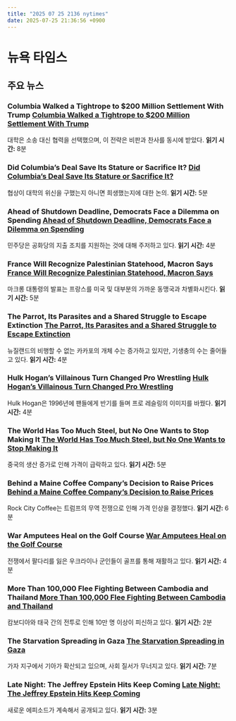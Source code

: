 ```yaml
---
title: "2025 07 25 2136 nytimes"
date: 2025-07-25 21:36:56 +0900
---
```


# 뉴욕 타임스
## 주요 뉴스

### Columbia Walked a Tightrope to $200 Million Settlement With Trump [Columbia Walked a Tightrope to $200 Million Settlement With Trump](https://www.nytimes.com/2025/07/25/nyregion/how-columbia-reached-a-deal.html)
대학은 소송 대신 협력을 선택했으며, 이 전략은 비판과 찬사를 동시에 받았다. **읽기 시간:** 8분
### Did Columbia’s Deal Save Its Stature or Sacrifice It? [Did Columbia’s Deal Save Its Stature or Sacrifice It?](https://www.nytimes.com/2025/07/24/nyregion/columbia-trump-deal-reaction.html)
협상이 대학의 위신을 구했는지 아니면 희생했는지에 대한 논의. **읽기 시간:** 5분
### Ahead of Shutdown Deadline, Democrats Face a Dilemma on Spending [Ahead of Shutdown Deadline, Democrats Face a Dilemma on Spending](https://www.nytimes.com/2025/07/25/us/politics/shutdown-deadline-spending-congress.html)
민주당은 공화당의 지출 조치를 지원하는 것에 대해 주저하고 있다. **읽기 시간:** 4분
### France Will Recognize Palestinian Statehood, Macron Says [France Will Recognize Palestinian Statehood, Macron Says](https://www.nytimes.com/2025/07/24/world/europe/france-palestine-statehood-macron-gaza.html)
마크롱 대통령의 발표는 프랑스를 미국 및 대부분의 가까운 동맹국과 차별화시킨다. **읽기 시간:** 5분
### The Parrot, Its Parasites and a Shared Struggle to Escape Extinction [The Parrot, Its Parasites and a Shared Struggle to Escape Extinction](https://www.nytimes.com/2025/07/25/science/kakapo-parrots-parasites-extinction.html)
뉴질랜드의 비행할 수 없는 카카포의 개체 수는 증가하고 있지만, 기생충의 수는 줄어들고 있다. **읽기 시간:** 4분
### Hulk Hogan’s Villainous Turn Changed Pro Wrestling [Hulk Hogan’s Villainous Turn Changed Pro Wrestling](https://www.nytimes.com/2025/07/24/arts/hulk-hogan-nwo-heel.html)
Hulk Hogan은 1996년에 팬들에게 반기를 들며 프로 레슬링의 이미지를 바꿨다. **읽기 시간:** 4분
### The World Has Too Much Steel, but No One Wants to Stop Making It [The World Has Too Much Steel, but No One Wants to Stop Making It](https://www.nytimes.com/2025/07/25/business/steel-overcapacity-china.html)
중국의 생산 증가로 인해 가격이 급락하고 있다. **읽기 시간:** 5분
### Behind a Maine Coffee Company’s Decision to Raise Prices [Behind a Maine Coffee Company’s Decision to Raise Prices](https://www.nytimes.com/2025/07/25/business/trump-tariffs-rock-city-coffee.html)
Rock City Coffee는 트럼프의 무역 전쟁으로 인해 가격 인상을 결정했다. **읽기 시간:** 6분
### War Amputees Heal on the Golf Course [War Amputees Heal on the Golf Course](https://www.nytimes.com/2025/07/25/world/europe/ukraine-war-amputees-golf.html)
전쟁에서 팔다리를 잃은 우크라이나 군인들이 골프를 통해 재활하고 있다. **읽기 시간:** 4분
### More Than 100,000 Flee Fighting Between Cambodia and Thailand [More Than 100,000 Flee Fighting Between Cambodia and Thailand](https://www.nytimes.com/2025/07/25/world/asia/thailand-cambodia-border-death-toll.html)
캄보디아와 태국 간의 전투로 인해 10만 명 이상이 피신하고 있다. **읽기 시간:** 2분
### The Starvation Spreading in Gaza [The Starvation Spreading in Gaza](https://www.nytimes.com/2025/07/25/briefing/the-starvation-spreading-in-gaza.html)
가자 지구에서 기아가 확산되고 있으며, 사회 질서가 무너지고 있다. **읽기 시간:** 7분
### Late Night: The Jeffrey Epstein Hits Keep Coming [Late Night: The Jeffrey Epstein Hits Keep Coming](https://www.nytimes.com/2025/07/25/arts/television/late-night-jeffrey-epstein-donald-trump.html)
새로운 에피소드가 계속해서 공개되고 있다. **읽기 시간:** 3분